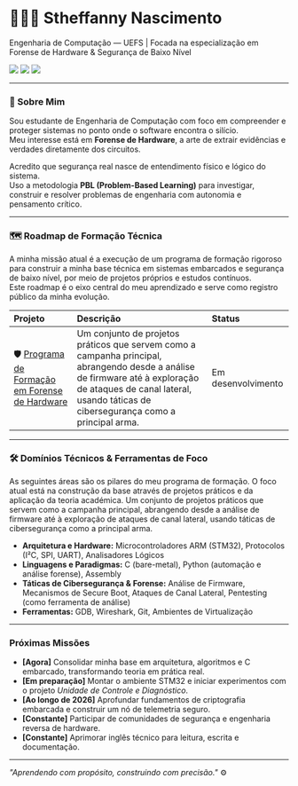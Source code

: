 # 👩🏿‍💻 Stheffanny Nascimento  

Engenharia de Computação — UEFS |
Focada na especialização em Forense de Hardware & Segurança de Baixo Nível


[<img src="https://img.shields.io/badge/linkedin-%230077B5.svg?&style=for-the-badge&logo=linkedin&logoColor=white" />](https://www.linkedin.com/in/stheffannynascimento/)
[<img src="https://img.shields.io/badge/Gmail-D14836?style=for-the-badge&logo=gmail&logoColor=white" />](mailto:stheffanny710@gmail.com)
[<img src="https://img.shields.io/badge/github-%23121011.svg?&style=for-the-badge&logo=github&logoColor=white" />](https://github.com/StheffannyNAlves)

---

### 🧠 Sobre Mim

Sou estudante de Engenharia de Computação com foco em compreender e proteger sistemas no ponto onde o software encontra o silício.  
Meu interesse está em **Forense de Hardware**, a arte de extrair evidências e verdades diretamente dos circuitos.

Acredito que segurança real nasce de entendimento físico e lógico do sistema.  
Uso a metodologia **PBL (Problem-Based Learning)** para investigar, construir e resolver problemas de engenharia com autonomia e pensamento crítico.

---

### 🗺️ Roadmap de Formação Técnica

A minha missão atual é a execução de um programa de formação rigoroso para construir a minha base técnica em sistemas embarcados e segurança de baixo nível, por meio de projetos próprios e estudos contínuos.  
Este roadmap é o eixo central do meu aprendizado e serve como registro público da minha evolução.

| Projeto | Descrição | Status |
| :--- | :--- | :--- |
| 🛡️ [Programa de Formação em Forense de Hardware](https://github.com/StheffannyNAlves/hardware-forensics-roadmap) | Um conjunto de projetos práticos que servem como a campanha principal, abrangendo desde a análise de firmware até à exploração de ataques de canal lateral, usando táticas de cibersegurança como a principal arma.| Em desenvolvimento |

---

### 🛠️ Domínios Técnicos & Ferramentas de Foco
As seguintes áreas são os pilares do meu programa de formação. O foco atual está na construção da base através de projetos práticos e da aplicação da teoria académica. 
Um conjunto de projetos práticos que servem como a campanha principal, abrangendo desde a análise de firmware até à exploração de ataques de canal lateral, usando táticas de cibersegurança como a principal arma.
* **Arquitetura e Hardware:** Microcontroladores ARM (STM32), Protocolos (I²C, SPI, UART), Analisadores Lógicos
* **Linguagens e Paradigmas:** C (bare-metal), Python (automação e análise forense), Assembly
* **Táticas de Cibersegurança & Forense:** Análise de Firmware, Mecanismos de Secure Boot, Ataques de Canal Lateral, Pentesting (como ferramenta de análise)
* **Ferramentas:** GDB, Wireshark, Git, Ambientes de Virtualização



---

### Próximas Missões

- **[Agora]**  Consolidar minha base em arquitetura, algoritmos e C embarcado, transformando teoria em prática real.  
- **[Em preparação]**  Montar o ambiente STM32 e iniciar experimentos com o projeto *Unidade de Controle e Diagnóstico*.  
- **[Ao longo de 2026]**  Aprofundar fundamentos de criptografia embarcada e construir um nó de telemetria seguro.  
- **[Constante]**  Participar de comunidades de segurança e engenharia reversa de hardware.  
- **[Constante]**  Aprimorar inglês técnico para leitura, escrita e documentação.

---

_"Aprendendo com propósito, construindo com precisão."_ ⚙️

